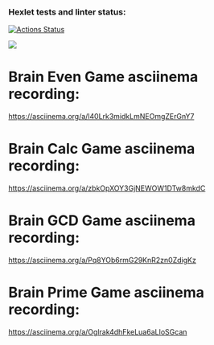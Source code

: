 ### Hexlet tests and linter status:
[![Actions Status](https://github.com/amirmknv/frontend-project-44/actions/workflows/hexlet-check.yml/badge.svg)](https://github.com/amirmknv/frontend-project-44/actions)

<a href="https://codeclimate.com/github/amirmknv/frontend-project-44/maintainability"><img src="https://api.codeclimate.com/v1/badges/40736719e90fe91f998f/maintainability" /></a>


# Brain Even Game asciinema recording:
https://asciinema.org/a/l40Lrk3midkLmNEOmgZErGnY7

# Brain Calc Game asciinema recording: 
https://asciinema.org/a/zbkOpXOY3GjNEWOW1DTw8mkdC

# Brain GCD Game asciinema recording:
https://asciinema.org/a/Pq8YOb6rmG29KnR2zn0ZdigKz

# Brain Prime Game asciinema recording:
https://asciinema.org/a/Oglrak4dhFkeLua6aLIoSGcan
